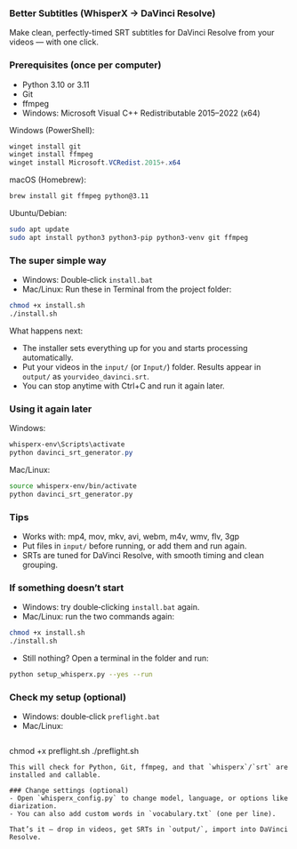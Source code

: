 ### Better Subtitles (WhisperX → DaVinci Resolve)

Make clean, perfectly-timed SRT subtitles for DaVinci Resolve from your videos — with one click.

### Prerequisites (once per computer)
- Python 3.10 or 3.11
- Git
- ffmpeg
- Windows: Microsoft Visual C++ Redistributable 2015–2022 (x64)

Windows (PowerShell):

```powershell
winget install git
winget install ffmpeg
winget install Microsoft.VCRedist.2015+.x64
```

macOS (Homebrew):

```bash
brew install git ffmpeg python@3.11
```

Ubuntu/Debian:

```bash
sudo apt update
sudo apt install python3 python3-pip python3-venv git ffmpeg
```

### The super simple way
- Windows: Double‑click `install.bat`
- Mac/Linux: Run these in Terminal from the project folder:

```bash
chmod +x install.sh
./install.sh
```

What happens next:
- The installer sets everything up for you and starts processing automatically.
- Put your videos in the `input/` (or `Input/`) folder. Results appear in `output/` as `yourvideo_davinci.srt`.
- You can stop anytime with Ctrl+C and run it again later.

### Using it again later
Windows:

```powershell
whisperx-env\Scripts\activate
python davinci_srt_generator.py
```

Mac/Linux:

```bash
source whisperx-env/bin/activate
python davinci_srt_generator.py
```

### Tips
- Works with: mp4, mov, mkv, avi, webm, m4v, wmv, flv, 3gp
- Put files in `input/` before running, or add them and run again.
- SRTs are tuned for DaVinci Resolve, with smooth timing and clean grouping.

### If something doesn’t start
- Windows: try double‑clicking `install.bat` again.
- Mac/Linux: run the two commands again:

```bash
chmod +x install.sh
./install.sh
```

- Still nothing? Open a terminal in the folder and run:

```bash
python setup_whisperx.py --yes --run
```

### Check my setup (optional)
- Windows: double‑click `preflight.bat`
- Mac/Linux:
  ```bash
chmod +x preflight.sh
./preflight.sh
  ```
This will check for Python, Git, ffmpeg, and that `whisperx`/`srt` are installed and callable.

### Change settings (optional)
- Open `whisperx_config.py` to change model, language, or options like diarization.
- You can also add custom words in `vocabulary.txt` (one per line).

That’s it — drop in videos, get SRTs in `output/`, import into DaVinci Resolve.